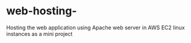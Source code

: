 # web-hosting-
Hosting the web application using Apache web server in AWS EC2 linux instances as a mini project

